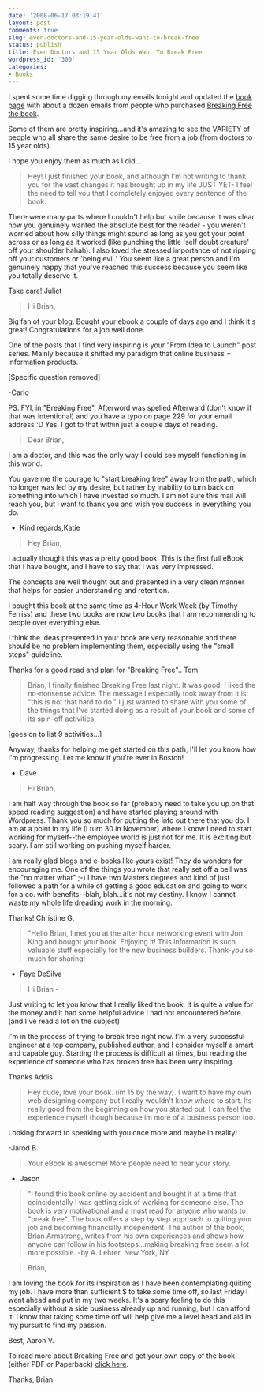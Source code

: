 ```yaml
---
date: '2008-06-17 03:19:41'
layout: post
comments: true
slug: even-doctors-and-15-year-olds-want-to-break-free
status: publish
title: Even Doctors and 15 Year Olds Want To Break Free
wordpress_id: '300'
categories:
- Books
---
```


I spent some time digging through my emails tonight and updated the [book page](http://www.startbreakingfree.com/breaking-free/) with about a dozen emails from people who purchased [Breaking Free the book](http://www.startbreakingfree.com/breaking-free/).

Some of them are pretty inspiring...and it's amazing to see the VARIETY of people who all share the same desire to be free from a job (from doctors to 15 year olds).

I hope you enjoy them as much as I did...



> Hey! I just finished your book, and although I'm not writing to thank you for the vast changes it has brought up in my life JUST YET- I feel the need to tell you that I completely enjoyed every sentence of the book.

There were many parts where I couldn't help but smile because it was clear how you genuinely wanted the absolute best for the reader - you weren't worried about how silly things might sound as long as you got your point across or as long as it worked (like punching the little 'self doubt creature' off your shoulder hahah). I also loved the stressed importance of not ripping off your customers or 'being evil.' You seem like a great person and I'm genuinely happy that you've reached this success because you seem like you totally deserve it.

Take care!
Juliet





> Hi Brian,

Big fan of your blog. Bought your ebook a couple of days ago and I think it's great! Congratulations for a job well done.

One of the posts that I find very inspiring is your "From Idea to Launch" post series. Mainly because it shifted my paradigm that online business = information products.

[Specific question removed]

-Carlo

PS. FYI, in "Breaking Free", Afterword was spelled Afterward (don't know if that was intentional) and you have a typo on page 229 for your email address :D Yes, I got to that within just a couple days of reading.





> Dear Brian,

I am a doctor, and this was the only way I could see myself functioning in this world.

You gave me the courage to "start breaking free" away from the path, which no longer was led by my desire, but rather by inability to turn back on something into which I have invested so much. I am not sure this mail will reach you, but I want to thank you and wish you success in everything you do.

 - Kind regards,Katie





> Hey Brian,

I actually thought this was a pretty good book.  This is the first full eBook that I have bought, and I have to say that I was very impressed.

The concepts are well thought out and presented in a very clean manner that helps for easier understanding and retention.

I bought this book at the same time as 4-Hour Work Week (by Timothy Ferriss) and these two books are now two books that I am recommending to people over everything else.

I think the ideas presented in your book are very reasonable and there should be no problem implementing them, especially using the "small steps" guideline.

Thanks for a good read and plan for "Breaking Free"..
Tom





> Brian,
I finally finished Breaking Free last night.  It was good; I liked the no-nonsense advice.  The message I especially took away from it is: "this is not that hard to do."  I just wanted to share with you some of the things that I've started doing as a result of your book and some of its spin-off activities:

[goes on to list 9 activities...]

Anyway, thanks for helping me get started on this path; I'll let you know how I'm progressing.  Let me know if you're ever in Boston!
- Dave





> Hi Brian,

I am half way through the book so far (probably need to take you up on that speed reading suggestion) and have started playing around with Wordpress.  Thank you so much for putting the info out there that you do.  I am at a point in my life  (I turn 30 in November) where I know I need to start working for myself--the employee world is just not for me.  It is exciting but scary.  I am still working on pushing myself harder.

I am really glad blogs and e-books like yours exist!  They do wonders for encouraging me.  One of the things you wrote that really set off a bell was the "no matter what" ;-)   I have two Masters degrees and kind of just followed a path for a while of getting a good education and going to work for a co. with benefits--blah, blah...it's not my destiny. I know I cannot waste my whole life dreading work in the morning.

Thanks!
Christine G.





> "Hello Brian,
I met you at the after hour networking event with Jon King and bought your book. Enjoying it!
This information is such valuable stuff especially for the new business builders. Thank-you so much for sharing!
- Faye DeSilva





> Hi Brian -

Just writing to let you know that I really liked the book. It is quite a value for the money and it had some helpful advice I had not encountered before. (and I've read a lot on the subject)

I'm in the process of trying to break free right now. I'm a very successful engineer at a top company, published author, and I  consider myself a smart and capable guy. Starting the process is difficult at times, but reading the experience of someone who has broken free has been very inspiring.

Thanks
Addis






> Hey dude, love your book. (im 15 by the way). I want to have my own web designing company but I really wouldn't know where to start.  Its really good from the beginning on how you started out. I can feel the experience myself though because im more of a business person too.

Looking forward to speaking with you once more and maybe in reality!

-Jarod B.





> Your eBook is awesome! More people need to hear your story.
- Jason





> "I found this book online by accident and bought it at a time that coincidentally I was getting sick of working for someone else. The book is very motivational and a must read for anyone who wants to "break free". The book offers a step by step approach to quiting your job and becoming financially independent.
The author of the book, Brian Armstrong, writes from his own experiences and shows how anyone can follow in his footsteps...making breaking free seem a lot more possible.
-by A. Lehrer, New York, NY





> Brian,

I am loving the book for its inspiration as I have been contemplating quiting my job. I have more than sufficient $ to take some time off, so last Friday I went ahead and put in my two weeks. It's a scary feeling to do this especially without a side business already up and running, but I can afford it. I know that taking some time off will help give me a level head and aid in my pursuit to find my passion.

Best,
Aaron V.





To read more about Breaking Free and get your own copy of the book (either PDF or Paperback) [click here](http://www.startbreakingfree.com/breaking-free/).

Thanks,
Brian
